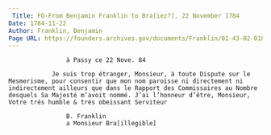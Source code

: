 ```yaml
---
 Title: FO-From Benjamin Franklin to Bra[iez?], 22 November 1784
Date: 1784-11-22
Author: Franklin, Benjamin
Page URL: https://founders.archives.gov/documents/Franklin/01-43-02-0188
---
```


				
					à Passy ce 22 Nove. 84
				
				Je suis trop étranger, Monsieur, à toute Dispute sur le Mesmerisme, pour consentir que mon nom paroisse ni directement ni indirectement ailleurs que dans le Rapport des Commissaires au Nombre desquels Sa Majesté m’avoit nommé. J’ai l’honneur d’être, Monsieur, Votre trés humble & trés obeissant Serviteur
				
					B. Franklin
					a Monsieur Bra[illegible]
				
			
